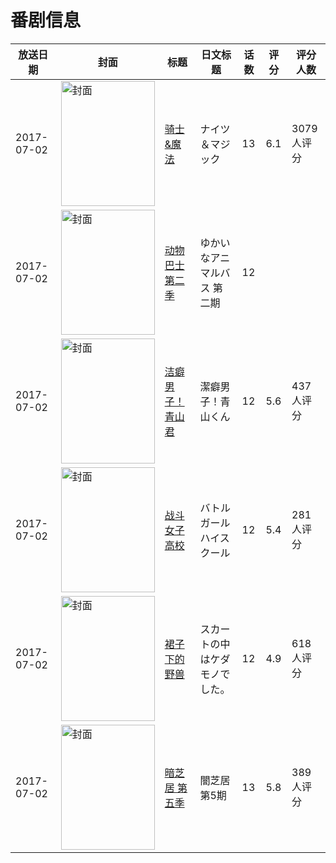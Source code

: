 # 番剧信息

|放送日期|封面|标题|日文标题|话数|评分|评分人数|
|---|---|---|---|---|---|---|
|2017-07-02|<img src="https://lain.bgm.tv/pic/cover/c/68/c4/193445_879w8.jpg" alt="封面" style="width:150px;height:200px;object-fit:cover;">|[骑士&魔法](https://bangumi.tv/subject/193445)|ナイツ＆マジック|13|6.1|3079人评分|
|2017-07-02|<img src="https://lain.bgm.tv/pic/cover/c/9c/4a/387104_j8p6j.jpg" alt="封面" style="width:150px;height:200px;object-fit:cover;">|[动物巴士 第二季](https://bangumi.tv/subject/387104)|ゆかいなアニマルバス 第二期|12|||
|2017-07-02|<img src="https://lain.bgm.tv/pic/cover/c/e7/4a/207593_nE0IE.jpg" alt="封面" style="width:150px;height:200px;object-fit:cover;">|[洁癖男子！青山君](https://bangumi.tv/subject/207593)|潔癖男子！青山くん|12|5.6|437人评分|
|2017-07-02|<img src="https://lain.bgm.tv/pic/cover/c/06/67/178624_TyPcZ.jpg" alt="封面" style="width:150px;height:200px;object-fit:cover;">|[战斗女子高校](https://bangumi.tv/subject/178624)|バトルガール ハイスクール|12|5.4|281人评分|
|2017-07-02|<img src="https://bangumi.tv/img/no_icon_subject.png" alt="封面" style="width:150px;height:200px;object-fit:cover;">|[裙子下的野兽](https://bangumi.tv/subject/215726)|スカートの中はケダモノでした。|12|4.9|618人评分|
|2017-07-02|<img src="https://lain.bgm.tv/pic/cover/c/2e/80/216767_8RHDi.jpg" alt="封面" style="width:150px;height:200px;object-fit:cover;">|[暗芝居 第五季](https://bangumi.tv/subject/216767)|闇芝居 第5期|13|5.8|389人评分|
